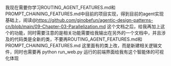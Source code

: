 我现在需要你学习ROUTING_AGENT_FEATURES.md和PROMPT_CHAINING_FEATURES.md中目前的项目实现，得到目前的agent实现基础上，阅读@https://github.com/ginobefun/agentic-design-patterns-cn/blob/main/09-Chapter-03-Parallelization.md 这个文档之后，给我再加上这个的功能，同时需要注意的是相关功能需要给我输出在另外的一个文档中，并且涉及的代码类是全新的类，不要再ROUTING_AGENT_FEATURES.md和PROMPT_CHAINING_FEATURES.md 这里面有的类上改，而是新建相关逻辑文件，同时也需要再 python run_web.py  运行的前端界面给我有这个智能体的可视化体现